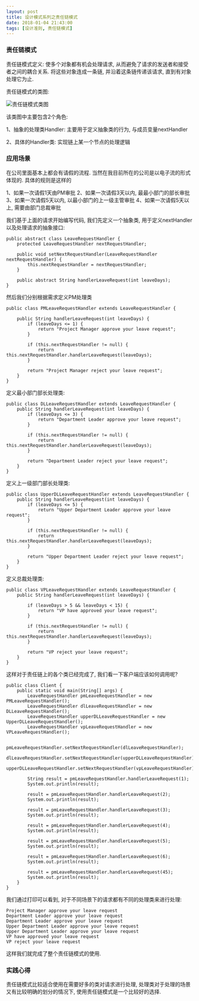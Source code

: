 ```yaml
---
layout: post
title: 设计模式系列之责任链模式
date: 2018-01-04 21:43:00
tags: [设计准则, 责任链模式]
---
```


### 责任链模式

责任链模式定义: 使多个对象都有机会处理请求, 从而避免了请求的发送者和接受者之间的耦合关系. 将这些对象连成一条链, 并沿着这条链传递该请求, 直到有对象处理它为止.

责任链模式的类图:

![责任链模式类图](/assts/images/2018-01-04-design-pattern-chain-responsibility.png)

该类图中主要包含2个角色:

1、抽象的处理类Handler: 主要用于定义抽象类的行为, 与成员变量nextHandler

2、具体的Handler类: 实现链上某一个节点的处理逻辑

### 应用场景

在公司里面基本上都会有请假的流程. 当然在我目前所在的公司是以电子流的形式体现的. 具体的规则是这样的

1、如果一次请假1天由PM审批
2、如果一次请假3天以内, 最最小部门的部长审批
3、如果一次请假5天以内, 以最小部门的上一级主管审批
4、如果一次请假5天以上, 需要由部门总裁审批

我们基于上面的请求开始编写代码, 我们先定义一个抽象类, 用于定义nextHandler 以及处理请求的抽象接口:

    public abstract class LeaveRequestHandler {
        protected LeaveRequestHandler nextRequestHandler;

        public void setNextRequestHandler(LeaveRequestHandler nextRequestHandler) {
            this.nextRequestHandler = nextRequestHandler;
        }

        public abstract String handlerLeaveRequest(int leaveDays);
    }

然后我们分别根据需求定义PM处理类

    public class PMLeaveRequestHandler extends LeaveRequestHandler {

        public String handlerLeaveRequest(int leaveDays) {
            if (leaveDays <= 1) {
                return "Project Manager approve your leave request";
            }

            if (this.nextRequestHandler != null) {
                return this.nextRequestHandler.handlerLeaveRequest(leaveDays);
            }

            return "Project Manager reject your leave request";
        }
    }

定义最小部门部长处理类:

    public class DLLeaveRequestHandler extends LeaveRequestHandler {
        public String handlerLeaveRequest(int leaveDays) {
            if (leaveDays <= 3) {
                return "Department Leader approve your leave request";
            }

            if (this.nextRequestHandler != null) {
                return this.nextRequestHandler.handlerLeaveRequest(leaveDays);
            }

            return "Department Leader reject your leave request";
        }
    }

定义上一级部门部长处理类:

    public class UpperDLLeaveRequestHandler extends LeaveRequestHandler {
        public String handlerLeaveRequest(int leaveDays) {
            if (leaveDays <= 5) {
                return "Upper Department Leader approve your leave request";
            }

            if (this.nextRequestHandler != null) {
                return this.nextRequestHandler.handlerLeaveRequest(leaveDays);
            }

            return "Upper Department Leader reject your leave request";
        }
    }

定义总裁处理类:

    public class VPLeaveRequestHandler extends LeaveRequestHandler {
        public String handlerLeaveRequest(int leaveDays) {

            if (leaveDays > 5 && leaveDays < 15) {
                return "VP have approved your leave request";
            }

            if (this.nextRequestHandler != null) {
                return this.nextRequestHandler.handlerLeaveRequest(leaveDays);
            }

            return "VP reject your leave request";
        }
    }

这样对于责任链上的各个类已经完成了, 我们看一下客户端应该如何调用呢?

    public class Client {
        public static void main(String[] args) {
            LeaveRequestHandler pmLeaveRequestHandler = new PMLeaveRequestHandler();
            LeaveRequestHandler dlLeaveRequestHandler = new DLLeaveRequestHandler();
            LeaveRequestHandler upperDLLeaveRequestHandler = new UpperDLLeaveRequestHandler();
            LeaveRequestHandler vpLeaveRequestHandler = new VPLeaveRequestHandler();

            pmLeaveRequestHandler.setNextRequestHandler(dlLeaveRequestHandler);
            dlLeaveRequestHandler.setNextRequestHandler(upperDLLeaveRequestHandler);
            upperDLLeaveRequestHandler.setNextRequestHandler(vpLeaveRequestHandler);

            String result = pmLeaveRequestHandler.handlerLeaveRequest(1);
            System.out.println(result);

            result = pmLeaveRequestHandler.handlerLeaveRequest(2);
            System.out.println(result);

            result = pmLeaveRequestHandler.handlerLeaveRequest(3);
            System.out.println(result);

            result = pmLeaveRequestHandler.handlerLeaveRequest(4);
            System.out.println(result);

            result = pmLeaveRequestHandler.handlerLeaveRequest(5);
            System.out.println(result);

            result = pmLeaveRequestHandler.handlerLeaveRequest(6);
            System.out.println(result);

            result = pmLeaveRequestHandler.handlerLeaveRequest(45);
            System.out.println(result);
        }
    }

我们通过打印可以看到, 对于不同场景下的请求都有不同的处理类来进行处理:

    Project Manager approve your leave request
    Department Leader approve your leave request
    Department Leader approve your leave request
    Upper Department Leader approve your leave request
    Upper Department Leader approve your leave request
    VP have approved your leave request
    VP reject your leave request

这样我们就完成了整个责任链模式的使用.

### 实践心得

责任链模式比较适合使用在需要好多的类对请求进行处理, 处理类对于处理的场景又有比较明确的划分的情况下, 使用责任链模式是一个比较好的选择.



